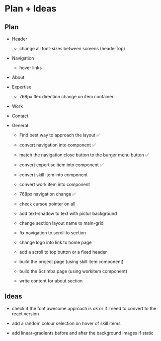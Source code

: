 # Plan + Ideas

## Plan

- Header
    - change all font-sizes between screens (headerTop)

- Navigation
    - hover links

- About

- Expertise
    - 768px flex direction change on item container

- Work

- Contact

- General
    - Find best way to approach the layout ✅
    - convert navigation into component ✅
    - match the navigation close button to the burger menu button ✅
    - convert expertise item into component ✅
    - convert skill item into component
    - convert work item into component
    - 768px navigation change ✅
    - check cursoe pointer on all
    - add text-shadow to text with pictur background

    - change section layout name to main-grid 

    - fix navigation to scroll to section
    - change logo into link to home page
    - add a scroll to top button or a fixed header

    - build the project page (using skill item component)
    - build the Scrimba page (using workitem component)

    - write content for about section

## Ideas

- check if the font awesome approach is ok or if I need to convert to the react version

- add a random colour selection on hover of skill items

- add linear-gradients before and after the background images if static 